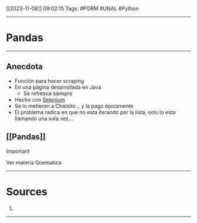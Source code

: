 [[2023-11-08]]
09:02:15
Tags: #PGRM #UNAL #Python 
___
# Pandas
___
## Anecdota
* Función para hacer scraping
* En una página desarrollada en Java
	* Se refresca siempre
* Hecho con [Selenium](https://www.selenium.dev/)
* Se lo metieron a Chatsito... y la pago épicamente
* El problema radica en que no esta iterando por la lista, solo lo esta llamando una sola vez...
## [[Pandas]]

>[!Important]
>Ver materia Goematica
___
# Sources
1. 
___